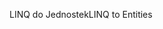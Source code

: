 <span data-ttu-id="87fe1-101">LINQ do Jednostek</span><span class="sxs-lookup"><span data-stu-id="87fe1-101">LINQ to Entities</span></span>